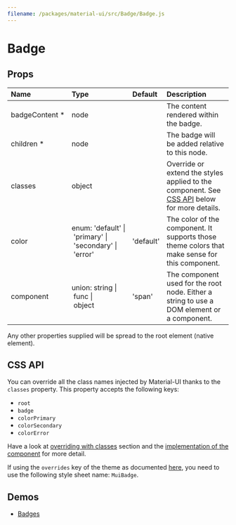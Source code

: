 ```yaml
---
filename: /packages/material-ui/src/Badge/Badge.js
---
```


<!--- This documentation is automatically generated, do not try to edit it. -->

# Badge



## Props

| Name | Type | Default | Description |
|:-----|:-----|:--------|:------------|
| <span class="prop-name required">badgeContent *</span> | <span class="prop-type">node |   | The content rendered within the badge. |
| <span class="prop-name required">children *</span> | <span class="prop-type">node |   | The badge will be added relative to this node. |
| <span class="prop-name">classes</span> | <span class="prop-type">object |   | Override or extend the styles applied to the component. See [CSS API](#css-api) below for more details. |
| <span class="prop-name">color</span> | <span class="prop-type">enum:&nbsp;'default'&nbsp;&#124;<br>&nbsp;'primary'&nbsp;&#124;<br>&nbsp;'secondary'&nbsp;&#124;<br>&nbsp;'error'<br> | <span class="prop-default">'default'</span> | The color of the component. It supports those theme colors that make sense for this component. |
| <span class="prop-name">component</span> | <span class="prop-type">union:&nbsp;string&nbsp;&#124;<br>&nbsp;func&nbsp;&#124;<br>&nbsp;object<br> | <span class="prop-default">'span'</span> | The component used for the root node. Either a string to use a DOM element or a component. |

Any other properties supplied will be spread to the root element (native element).

## CSS API

You can override all the class names injected by Material-UI thanks to the `classes` property.
This property accepts the following keys:
- `root`
- `badge`
- `colorPrimary`
- `colorSecondary`
- `colorError`

Have a look at [overriding with classes](/customization/overrides#overriding-with-classes) section
and the [implementation of the component](https://github.com/mui-org/material-ui/tree/master/packages/material-ui/src/Badge/Badge.js)
for more detail.

If using the `overrides` key of the theme as documented
[here](/customization/themes#customizing-all-instances-of-a-component-type),
you need to use the following style sheet name: `MuiBadge`.

## Demos

- [Badges](/demos/badges)

